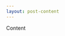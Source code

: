 ```yaml
---
layout: post-content
---
```

<script type="text/javascript" src="/website/services/verifyRequest.min.js"></script>
<body onload="checkData(1, '/website/app/pages/content/post-details/01/auth.html')">
  Content
</body>
